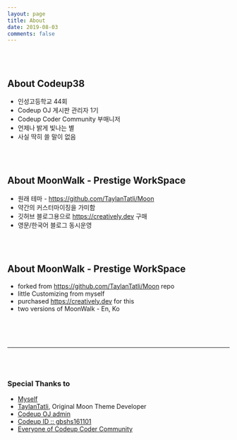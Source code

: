 ```yaml
---
layout: page
title: About
date: 2019-08-03
comments: false
---
```

    
<br/>
<br/>

## About Codeup38  

- 인성고등학교 44회
- Codeup OJ 게시판 관리자 1기
- Codeup Coder Community 부매니저
- 언제나 밝게 빛나는 별
- 사실 딱히 쓸 말이 없음

<br/>
<br/>

## About MoonWalk - Prestige WorkSpace

- 원래 테마 - <https://github.com/TaylanTatli/Moon> 
- 약간의 커스터마이징을 가미함
- 깃허브 블로그용으로 <https://creatively.dev> 구매
- 영문/한국어 블로그 동시운영

<br/>
<br/>

## About MoonWalk - Prestige WorkSpace

- forked from <https://github.com/TaylanTatli/Moon> repo
- little Customizing from myself
- purchased <https://creatively.dev> for this
- two versions of MoonWalk - En, Ko

<br/>
<br/>
<br/>

-------------------------------------------

<br/>
<br/>

### Special Thanks to

- [Myself](https://github.com/codeup38)
- [TaylanTatli](https://github.com/TaylanTatli), Original Moon Theme Developer
- [Codeup OJ admin](https://codeup.kr/userinfo.php?user=admin)
- [Codeup ID :: gbshs161101](https://codeup.kr/userinfo.php?user=gbshs161101)
- [Everyone of Codeup Coder Community](https://cafe.naver.com/codeupcoder)
